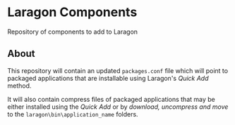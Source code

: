 # Laragon Components
Repository of components to add to Laragon

## About

This repository will contain an updated `packages.conf` file which will point to packaged applications that are installable using Laragon's *Quick Add* method.

It will also contain compress files of packaged applications that may be either installed using the *Quick Add* or by *download, uncompress and move* to the `laragon\bin\application_name` folders.

